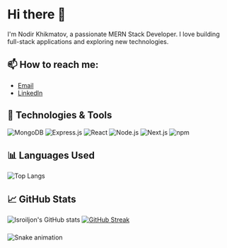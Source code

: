 # Hi there 👋

I'm Nodir Khikmatov, a passionate MERN Stack Developer. I love building full-stack applications and exploring new technologies.

## 📫 How to reach me:
- [Email](mailto:nodirhikmatov6@gmail.com)
- [LinkedIn](https://www.linkedin.com/in/nodir-khikmatov-779078229/)


## 🔧 Technologies & Tools
![MongoDB](https://img.shields.io/badge/-MongoDB-black?style=flat-square&logo=mongodb)
![Express.js](https://img.shields.io/badge/-Express.js-black?style=flat-square&logo=express)
![React](https://img.shields.io/badge/-React-black?style=flat-square&logo=react)
![Node.js](https://img.shields.io/badge/-Node.js-black?style=flat-square&logo=node.js)
![Next.js](https://img.shields.io/badge/-Next.js-black?style=flat-square&logo=next.js)
![npm](https://img.shields.io/badge/-npm-black?style=flat-square&logo=npm)


## 📊 Languages Used

![Top Langs](https://github-readme-stats.vercel.app/api/top-langs/?username=NodirKhikmatov&layout=compact&theme=radical)

## 📈 GitHub Stats
![Isroiljon's GitHub stats](https://github-readme-stats.vercel.app/api?username=NodirKhikmatov&show_icons=true&theme=radical)
[![GitHub Streak](http://github-readme-streak-stats.herokuapp.com?user=NodirKhikmatov&theme=radical)](https://git.io/streak-stats)



###


<img src="https://raw.githubusercontent.com/maurodesouza/maurodesouza/output/snake.svg" alt="Snake animation" />

###
